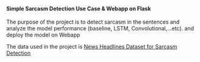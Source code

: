#### Simple Sarcasm Detection Use Case & Webapp on Flask 
The purpose of the project is to detect sarcasm in the sentences and analyze the model performance (baseline, LSTM, Convolutional,...etc).
and deploy the model on Webapp

The data used in the project is [News Headlines Dataset for Sarcasm Detection](https://www.kaggle.com/rmisra/news-headlines-dataset-for-sarcasm-detection/home)  




